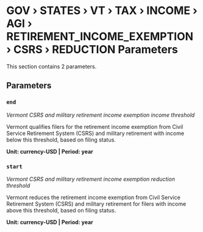 # GOV › STATES › VT › TAX › INCOME › AGI › RETIREMENT_INCOME_EXEMPTION › CSRS › REDUCTION Parameters

This section contains 2 parameters.

## Parameters

### `end`
*Vermont CSRS and military retirement income exemption income threshold*

Vermont qualifies filers for the retirement income exemption from Civil Service Retirement System (CSRS) and military retirement with income below this threshold, based on filing status.

**Unit: currency-USD | Period: year**


### `start`
*Vermont CSRS and military retirement income exemption reduction threshold*

Vermont reduces the retirement income exemption from Civil Service Retirement System (CSRS) and military retirement for filers with income above this threshold, based on filing status.

**Unit: currency-USD | Period: year**


